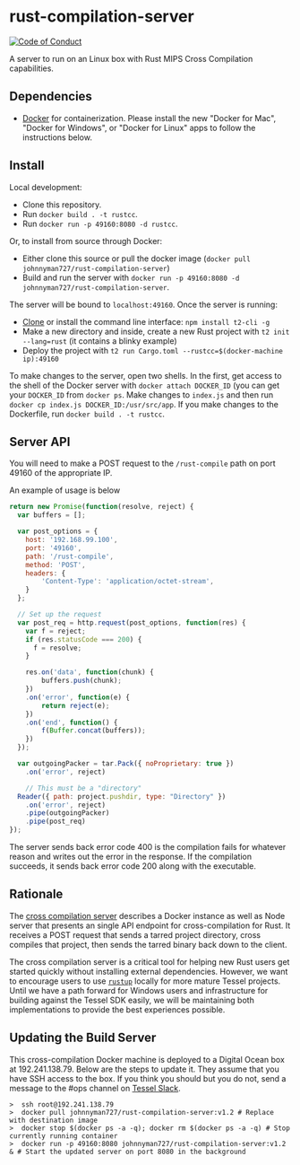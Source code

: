 # rust-compilation-server
[![Code of Conduct](https://img.shields.io/badge/%E2%9D%A4-code%20of%20conduct-blue.svg?style=flat)](https://github.com/tessel/project/blob/master/CONDUCT.md)

A server to run on an Linux box with Rust MIPS Cross Compilation capabilities.

## Dependencies

* [Docker](https://www.docker.com/products/docker) for containerization. Please install the new "Docker for Mac", "Docker for Windows", or "Docker for Linux" apps to follow the instructions below.

## Install

Local development:

* Clone this repository.
* Run `docker build . -t rustcc`.
* Run `docker run -p 49160:8080 -d rustcc`.

Or, to install from source through Docker:

* Either clone this source or pull the docker image (`docker pull johnnyman727/rust-compilation-server`)
* Build and run the server with `docker run -p 49160:8080 -d johnnyman727/rust-compilation-server`.

The server will be bound to `localhost:49160`. Once the server is running:

* [Clone](https://github.com/tessel/t2-cli) or install the command line interface: `npm install t2-cli -g`
* Make a new directory and inside, create a new Rust project with `t2 init --lang=rust` (it contains a blinky example)
* Deploy the project with `t2 run Cargo.toml --rustcc=$(docker-machine ip):49160`

To make changes to the server, open two shells. In the first, get access to the shell of the Docker server with `docker attach DOCKER_ID` (you can get your `DOCKER_ID` from `docker ps`. Make changes to `index.js` and then run `docker cp index.js DOCKER_ID:/usr/src/app`. If you make changes to the Dockerfile, run `docker build . -t rustcc`.

## Server API

You will need to make a POST request to the `/rust-compile` path on port 49160 of the appropriate IP.

An example of usage is below

```js
return new Promise(function(resolve, reject) {
  var buffers = [];

  var post_options = {
    host: '192.168.99.100',
    port: '49160',
    path: '/rust-compile',
    method: 'POST',
    headers: {
        'Content-Type': 'application/octet-stream',
    }
  };

  // Set up the request
  var post_req = http.request(post_options, function(res) {
    var f = reject;
    if (res.statusCode === 200) {
      f = resolve;
    }

    res.on('data', function(chunk) {
        buffers.push(chunk);
    })
    .on('error', function(e) {
        return reject(e);
    })
    .on('end', function() {
        f(Buffer.concat(buffers));
    })
  });

  var outgoingPacker = tar.Pack({ noProprietary: true })
    .on('error', reject)

    // This must be a "directory"
  Reader({ path: project.pushdir, type: "Directory" })
    .on('error', reject)
    .pipe(outgoingPacker)
    .pipe(post_req)
});
```

The server sends back error code 400 is the compilation fails for whatever reason and writes out the error in the response. If the compilation succeeds, it sends back error code 200 along with the executable.

## Rationale

The [cross compilation server](https://github.com/tessel/rust-compilation-server) describes a Docker instance as well as Node server that presents an single API endpoint for cross-compilation for Rust. It receives a POST request that sends a tarred project directory, cross compiles that project, then sends the tarred binary back down to the client.

The cross compilation server is a critical tool for helping new Rust users get started quickly without installing external dependencies. However, we want to encourage users to use [`rustup`](http://blog.rust-lang.org/2016/05/13/rustup.html) locally for more mature Tessel projects. Until we have a path forward for Windows users and infrastructure for building against the Tessel SDK easily, we will be maintaining both implementations to provide the best experiences possible.

## Updating the Build Server
This cross-compilation Docker machine is deployed to a Digital Ocean box at 192.241.138.79. Below are the steps to update it. They assume that you have SSH access to the box. If you think you should but you do not, send a message to the #ops channel on [Tessel Slack](http://tessel-slack.herokuapp.com/).

```
>  ssh root@192.241.138.79
>  docker pull johnnyman727/rust-compilation-server:v1.2 # Replace with destination image
>  docker stop $(docker ps -a -q); docker rm $(docker ps -a -q) # Stop currently running container
>  docker run -p 49160:8080 johnnyman727/rust-compilation-server:v1.2 & # Start the updated server on port 8080 in the background
```
